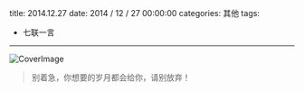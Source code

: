 title: 2014.12.27
date: 2014 / 12 / 27 00:00:00
categories: 其他
tags:
- 七联一言
            
---


![CoverImage](http://wx1.sinaimg.cn/mw690/a9a40e85ly1fj1o8wzkkbj20m80m8qdi.jpg)

<blockquote class="blockquote-center"> 别着急，你想要的岁月都会给你，请别放弃！</blockquote>